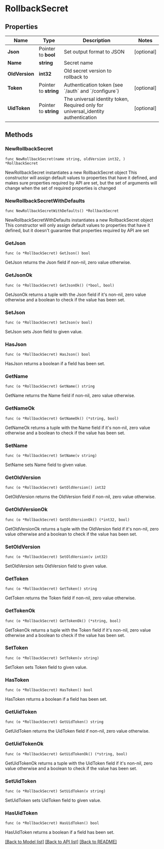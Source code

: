 # RollbackSecret

## Properties

Name | Type | Description | Notes
------------ | ------------- | ------------- | -------------
**Json** | Pointer to **bool** | Set output format to JSON | [optional] 
**Name** | **string** | Secret name | 
**OldVersion** | **int32** | Old secret version to rollback to | 
**Token** | Pointer to **string** | Authentication token (see &#x60;/auth&#x60; and &#x60;/configure&#x60;) | [optional] 
**UidToken** | Pointer to **string** | The universal identity token, Required only for universal_identity authentication | [optional] 

## Methods

### NewRollbackSecret

`func NewRollbackSecret(name string, oldVersion int32, ) *RollbackSecret`

NewRollbackSecret instantiates a new RollbackSecret object
This constructor will assign default values to properties that have it defined,
and makes sure properties required by API are set, but the set of arguments
will change when the set of required properties is changed

### NewRollbackSecretWithDefaults

`func NewRollbackSecretWithDefaults() *RollbackSecret`

NewRollbackSecretWithDefaults instantiates a new RollbackSecret object
This constructor will only assign default values to properties that have it defined,
but it doesn't guarantee that properties required by API are set

### GetJson

`func (o *RollbackSecret) GetJson() bool`

GetJson returns the Json field if non-nil, zero value otherwise.

### GetJsonOk

`func (o *RollbackSecret) GetJsonOk() (*bool, bool)`

GetJsonOk returns a tuple with the Json field if it's non-nil, zero value otherwise
and a boolean to check if the value has been set.

### SetJson

`func (o *RollbackSecret) SetJson(v bool)`

SetJson sets Json field to given value.

### HasJson

`func (o *RollbackSecret) HasJson() bool`

HasJson returns a boolean if a field has been set.

### GetName

`func (o *RollbackSecret) GetName() string`

GetName returns the Name field if non-nil, zero value otherwise.

### GetNameOk

`func (o *RollbackSecret) GetNameOk() (*string, bool)`

GetNameOk returns a tuple with the Name field if it's non-nil, zero value otherwise
and a boolean to check if the value has been set.

### SetName

`func (o *RollbackSecret) SetName(v string)`

SetName sets Name field to given value.


### GetOldVersion

`func (o *RollbackSecret) GetOldVersion() int32`

GetOldVersion returns the OldVersion field if non-nil, zero value otherwise.

### GetOldVersionOk

`func (o *RollbackSecret) GetOldVersionOk() (*int32, bool)`

GetOldVersionOk returns a tuple with the OldVersion field if it's non-nil, zero value otherwise
and a boolean to check if the value has been set.

### SetOldVersion

`func (o *RollbackSecret) SetOldVersion(v int32)`

SetOldVersion sets OldVersion field to given value.


### GetToken

`func (o *RollbackSecret) GetToken() string`

GetToken returns the Token field if non-nil, zero value otherwise.

### GetTokenOk

`func (o *RollbackSecret) GetTokenOk() (*string, bool)`

GetTokenOk returns a tuple with the Token field if it's non-nil, zero value otherwise
and a boolean to check if the value has been set.

### SetToken

`func (o *RollbackSecret) SetToken(v string)`

SetToken sets Token field to given value.

### HasToken

`func (o *RollbackSecret) HasToken() bool`

HasToken returns a boolean if a field has been set.

### GetUidToken

`func (o *RollbackSecret) GetUidToken() string`

GetUidToken returns the UidToken field if non-nil, zero value otherwise.

### GetUidTokenOk

`func (o *RollbackSecret) GetUidTokenOk() (*string, bool)`

GetUidTokenOk returns a tuple with the UidToken field if it's non-nil, zero value otherwise
and a boolean to check if the value has been set.

### SetUidToken

`func (o *RollbackSecret) SetUidToken(v string)`

SetUidToken sets UidToken field to given value.

### HasUidToken

`func (o *RollbackSecret) HasUidToken() bool`

HasUidToken returns a boolean if a field has been set.


[[Back to Model list]](../README.md#documentation-for-models) [[Back to API list]](../README.md#documentation-for-api-endpoints) [[Back to README]](../README.md)


